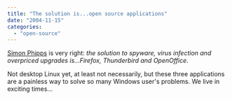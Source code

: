 ```yaml
---
title: "The solution is...open source applications"
date: "2004-11-15"
categories: 
  - "open-source"
---
```


[Simon Phipps](http://www.webmink.net/2004/11/new-trinity.htm) is very right: _the solution to spyware, virus infection and overpriced upgrades is...Firefox, Thunderbird and OpenOffice_.

Not desktop Linux yet, at least not necessarily, but these three applications are a painless way to solve so many Windows user's problems. We live in exciting times...
